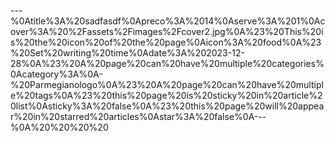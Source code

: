 ---%0Atitle%3A%20sadfasdf%0Apreco%3A%2014%0Aserve%3A%201%0Acover%3A%20%2Fassets%2Fimages%2Fcover2.jpg%0A%23%20This%20is%20the%20icon%20of%20the%20page%0Aicon%3A%20food%0A%23%20Set%20writing%20time%0Adate%3A%202023-12-28%0A%23%20A%20page%20can%20have%20multiple%20categories%0Acategory%3A%0A-%20Parmegianologo%0A%23%20A%20page%20can%20have%20multiple%20tags%0A%23%20this%20page%20is%20sticky%20in%20article%20list%0Asticky%3A%20false%0A%23%20this%20page%20will%20appear%20in%20starred%20articles%0Astar%3A%20false%0A---%0A%20%20%20%20